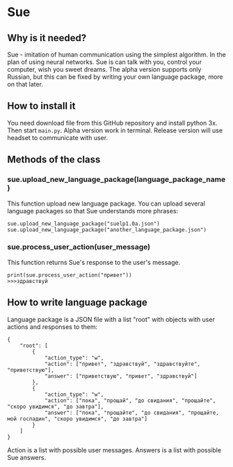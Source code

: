 # Sue

## Why is it needed?
Sue - imitation of human communication using the simplest algorithm.
In the plan of using neural networks. Sue is can talk with you,
control your computer, wish you sweet dreams.
The alpha version supports only Russian, but this can be fixed
by writing your own language package, more on that later.

## How to install it
You need download file from this GitHub repository and install python 3x.
Then start `main.py`. Alpha version work in terminal. Release version
will use headset to communicate with user.

## Methods of the class

### sue.upload_new_language_package(language_package_name)
This function upload new language package. You can upload several
language packages so that Sue understands more phrases:
```
sue.upload_new_language_package("suelp1.0a.json")
sue.upload_new_language_package("another_language_package.json")
```
### sue.process_user_action(user_message)
This function returns Sue's response to the user's message.
```
print(sue.process_user_action("привет"))
>>>здравствуй
```

## How to write language package
Language package is a JSON file with a list "root"
with objects with user actions and responses to them:
```
{
    "root": [
        {
            "action_type": "w",
            "action": ["привет", "здравствуй", "здравствуйте", "приветствую"],
            "answer": ["приветствую", "привет", "здравствуй"]
        },
        {
            "action_type": "w",
            "action": ["пока", "прощай", "до свидания", "прощайте", "скоро увидимся", "до завтра"],
            "answer": ["пока", "прощайте", "до свидания", "прощайте, мой госпадин", "скоро увидимся", "до завтра"]
        }
    ]
}
```
Action is a list with possible user messages. Answers is a list
with possible Sue answers.


